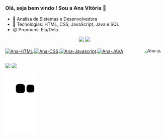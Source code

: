 ### Olá, seja bem vindo ! Sou a Ana Vitória 👋

- 🔭 Analisa de Sistemas e Desenvolvedora 
- 🌱 Tecnologias: HTML, CSS, JavaScript, Java e SQL
- 😄 Pronouns: Ela/Dela

<div align="center">
  <a href="https://github.com/anavitoriasantos">
  <img height="180em" src="https://github-readme-stats.vercel.app/api?username=anavitoriasantos&show_icons=true&theme=dracula&include_all_commits=true&count_private=true"/>
  <img height="180em" src="https://github-readme-stats.vercel.app/api/top-langs/?username=anavitoriasantos&layout=compact&langs_count=7&theme=dracula"/>
</div>

 <div style="display: inline_block"><br> 
  <img align="center" alt="Ana-HTML" height="30" width="40" src="https://user-images.githubusercontent.com/103777227/188290111-5acaa342-f3c4-483d-a13f-b835d5fb7576.png">
  <img align="center" alt="Ana-CSS" height="30" width="40" src="https://user-images.githubusercontent.com/103777227/188290159-738ab952-cab3-4724-b3cb-fa13a3f28a44.png">
    <img align="center" alt="Ana-Javascript" height="30" width="40" src="https://cdn.jsdelivr.net/gh/devicons/devicon/icons/javascript/javascript-original.svg">
  <img align="center" alt="Ana-JAVA" height="30" width="40" src="https://user-images.githubusercontent.com/103777227/188290189-23c3469a-44fa-4550-8f32-e7d13f3252c1.png">
  <img align="right" alt="Ana-pic" height="150" style="border-radius:50px;" src="https://user-images.githubusercontent.com/103777227/188290928-634ac07c-3495-41de-8378-d851bfcac3d5.png">
</div>
  
  ##
  
  <div>
    <a href="https://www.linkedin.com/in/ana-vitoria-santos/" target="_blank"><img src="https://img.shields.io/badge/LinkedIn-0077B5?style=for-the-badge&logo=linkedin&logoColor=white" target="_blank"></a>
     <a href="vitoriaana663@gmail.com" target="_blank"><img src="https://img.shields.io/badge/Gmail-D14836?style=for-the-badge&logo=gmail&logoColor=white" target="_blank"></a>
  </div>

  ![Snake animation](https://github.com/rafaballerini/rafaballerini/blob/output/github-contribution-grid-snake.svg)
 
</div> 
 
